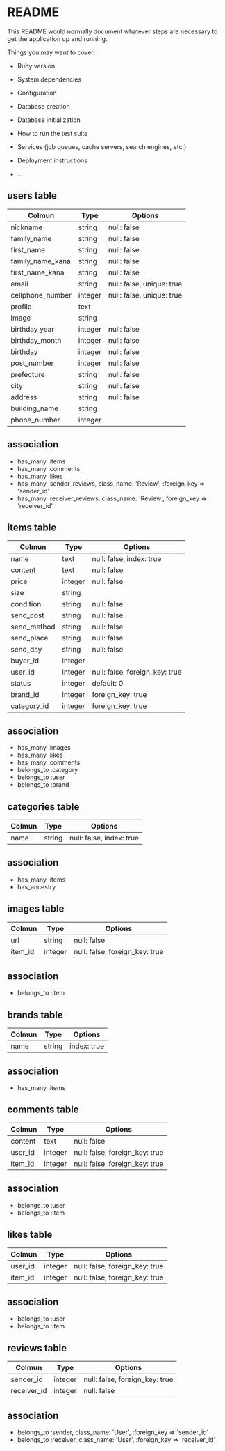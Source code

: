 # README

This README would normally document whatever steps are necessary to get the
application up and running.

Things you may want to cover:

* Ruby version

* System dependencies

* Configuration

* Database creation

* Database initialization

* How to run the test suite

* Services (job queues, cache servers, search engines, etc.)

* Deployment instructions

* ...

## users table
|Colmun|Type|Options|
|------|----|-------|
|nickname|string|null: false|
|family_name|string|null: false|
|first_name|string|null: false|
|family_name_kana|string|null: false|
|first_name_kana|string|null: false|
|email|string|null: false, unique: true|
|cellphone_number|integer|null: false, unique: true|
|profile|text||
|image|string||
|birthday_year|integer|null: false|
|birthday_month|integer|null: false|
|birthday|integer|null: false|
|post_number|integer|null: false|
|prefecture|string|null: false|
|city|string|null: false|
|address|string|null: false|
|building_name|string||
|phone_number|integer||


## association

- has_many :items
- has_many :comments
- has_many :likes
- has_many :sender_reviews, class_name: 'Review', :foreign_key => 'sender_id'
- has_many :receiver_reviews, class_name: 'Review', foreign_key => 'receiver_id'


## items table
|Colmun|Type|Options|
|------|----|-------|
|name|text|null: false, index: true|
|content|text|null: false|
|price|integer|null: false|
|size|string||
|condition|string|null: false|
|send_cost|string|null: false|
|send_method|string|null: false|
|send_place|string|null: false|
|send_day|string|null: false|
|buyer_id|integer||
|user_id|integer|null: false, foreign_key: true|
|status|integer|default: 0|
|brand_id|integer|foreign_key: true|
|category_id|integer|foreign_key: true|


## association
- has_many :images
- has_many :likes
- has_many :comments
- belongs_to :category
- belongs_to :user
- belongs_to :brand

## categories table
|Colmun|Type|Options|
|------|----|-------|
|name|string|null: false, index: true|

## association
- has_many :items
- has_ancestry


## images table
|Colmun|Type|Options|
|------|----|-------|
|url|string|null: false|
|item_id|integer|null: false, foreign_key: true|

## association
- belongs_to :item


## brands table
|Colmun|Type|Options|
|------|----|-------|
|name|string|index: true|

## association
- has_many :items


## comments table
|Colmun|Type|Options|
|------|----|-------|
|content|text|null: false|
|user_id|integer|null: false, foreign_key: true|
|item_id|integer|null: false, foreign_key: true|

## association
- belongs_to :user
- belongs_to :item


## likes table
|Colmun|Type|Options|
|------|----|-------|
|user_id|integer|null: false, foreign_key: true|
|item_id|integer|null: false, foreign_key: true|


## association
- belongs_to :user
- belongs_to :item


## reviews table
|Colmun|Type|Options|
|------|----|-------|
|sender_id|integer|null: false, foreign_key: true|
|receiver_id|integer|null: false|

## association
- belongs_to :sender, class_name: 'User', :foreign_key => 'sender_id'
- belongs_to :receiver, class_name: 'User', :foreign_key => 'receiver_id'

